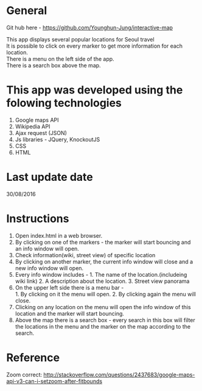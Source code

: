 # General

Git hub here - https://github.com/Younghun-Jung/interactive-map </br>

This app displays several popular locations for Seoul travel</br>
It is possible to click on every marker to get more information for each location. </br>
There is a menu on the left side of the app. </br>
There is a search box above the map.

# This app was developed using the folowing technologies

1. Google maps API
2. Wikipedia API
3. Ajax request (JSON)
4. Js libraries - JQuery, KnockoutJS
5. CSS
6. HTML

# Last update date

30/08/2016

# Instructions

1. Open index.html in a web browser.
2. By clicking on one of the markers - the marker will start bouncing and an info window will open.
3. Check information(wiki, street view) of specific location
4. By clicking on another marker, the current info window will close and a new info window will open.
5. Every info window includes -
		1. The name of the location.(includeing wiki link)
		2. A description about the location.
		3. Street view panorama
6. On the upper left side there is a menu bar -  
		1. By clicking on it the menu will open.
		2. By clicking again the menu will close.
7. Clicking on any location on the menu will open the info window of this location and the marker will start bouncing.
8. Above the map there is a search box - every search in this box will filter the locations in the menu and the marker on the map according to the search.

# Reference
Zoom correct:
http://stackoverflow.com/questions/2437683/google-maps-api-v3-can-i-setzoom-after-fitbounds
